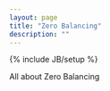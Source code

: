 ```yaml
---
layout: page
title: "Zero Balancing"
description: ""
---
```

{% include JB/setup %}

All about Zero Balancing